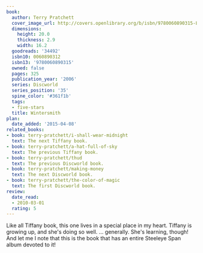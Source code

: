 ```yaml
---
book:
  author: Terry Pratchett
  cover_image_url: http://covers.openlibrary.org/b/isbn/9780060890315-L.jpg
  dimensions:
    height: 20.0
    thickness: 2.9
    width: 16.2
  goodreads: '34492'
  isbn10: 0060890312
  isbn13: '9780060890315'
  owned: false
  pages: 325
  publication_year: '2006'
  series: Discworld
  series_position: '35'
  spine_color: '#361f1b'
  tags:
  - five-stars
  title: Wintersmith
plan:
  date_added: '2015-04-08'
related_books:
- book: terry-pratchett/i-shall-wear-midnight
  text: The next Tiffany book.
- book: terry-pratchett/a-hat-full-of-sky
  text: The previous Tiffany book.
- book: terry-pratchett/thud
  text: The previous Discworld book.
- book: terry-pratchett/making-money
  text: The next Discworld book.
- book: terry-pratchett/the-color-of-magic
  text: The first Discworld book.
review:
  date_read:
  - 2010-03-01
  rating: 5
---
```


Like all Tiffany book, this one lives in a special place in my heart. Tiffany is growing up, and she's doing so well. …
generally. She's learning, though! And let me I note that this is the book that has an entire Steeleye Span album devoted
to it!
